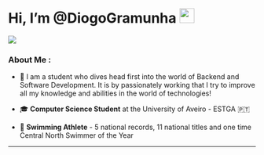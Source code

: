 <h1>
  Hi, I’m @DiogoGramunha
  <img src="https://media.giphy.com/media/hvRJCLFzcasrR4ia7z/giphy.gif" width="30px"/>
</h1>

<img src="[https://giphy.com/embed/qy5puFfG5DGAFbr0SD](https://media.giphy.com/media/v1.Y2lkPTc5MGI3NjExbnlxODd6cnVtNmw4NGFnNDh3YTF3aWJidTE3ZmlwYmowcTZ4NHA4diZlcD12MV9pbnRlcm5hbF9naWZfYnlfaWQmY3Q9Zw/qy5puFfG5DGAFbr0SD/giphy-downsized-large.gif)"/>

### About Me :

- 👀 I am a student who dives head first into the world of Backend and Software Development. It is by passionately working that I try to improve all my knowledge and abilities in the world of technologies!

- 🎓 **Computer Science Student** at the University of Aveiro - ESTGA 🇵🇹 

- 🏅 **Swimming Athlete** - 5 national records, 11 national titles and one time Central North Swimmer of the Year

---
<!--
**DiogoGramunha/DiogoGramunha** is a ✨ _special_ ✨ repository because its `README.md` (this file) appears on your GitHub profile.

Here are some ideas to get you started:

- 🔭 I’m currently working on ...
- 🌱 I’m currently learning ...
- 👯 I’m looking to collaborate on ...
- 🤔 I’m looking for help with ...
- 💬 Ask me about ...
- 📫 How to reach me: ...
- 😄 Pronouns: ...
- ⚡ Fun fact: ...
-->
